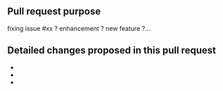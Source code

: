 ## Pull request purpose

fixing issue #xx ? enhancement ? new feature ?...

## Detailed changes proposed in this pull request

-
-
-
